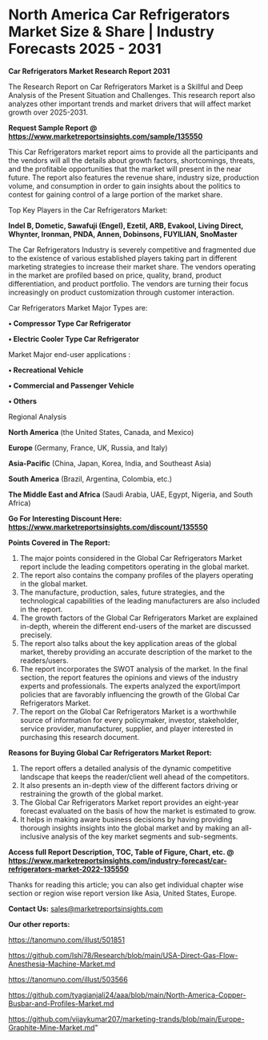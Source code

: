  # North America Car Refrigerators Market Size & Share | Industry Forecasts 2025 - 2031

<strong>Car Refrigerators Market Research Report 2031</strong>

The Research Report on Car Refrigerators Market is a Skillful and Deep Analysis of the Present Situation and Challenges. This research report also analyzes other important trends and market drivers that will affect market growth over 2025-2031.

<strong>Request Sample Report @ <a href=https://www.marketreportsinsights.com/sample/135550>https://www.marketreportsinsights.com/sample/135550</a></strong>

This Car Refrigerators market report aims to provide all the participants and the vendors will all the details about growth factors, shortcomings, threats, and the profitable opportunities that the market will present in the near future. The report also features the revenue share, industry size, production volume, and consumption in order to gain insights about the politics to contest for gaining control of a large portion of the market share.

Top Key Players in the Car Refrigerators Market:

<strong>Indel B, Dometic, Sawafuji (Engel), Ezetil, ARB, Evakool, Living Direct, Whynter, Ironman, PNDA, Annen, Dobinsons, FUYILIAN, SnoMaster</strong>

The Car Refrigerators Industry is severely competitive and fragmented due to the existence of various established players taking part in different marketing strategies to increase their market share. The vendors operating in the market are profiled based on price, quality, brand, product differentiation, and product portfolio. The vendors are turning their focus increasingly on product customization through customer interaction.

Car Refrigerators Market Major Types are:

<strong>• Compressor Type Car Refrigerator

• Electric Cooler Type Car Refrigerator</strong>

Market Major end-user applications :

<strong>• Recreational Vehicle

• Commercial and Passenger Vehicle

• Others</strong>

Regional Analysis

</u><strong><b>North America</b></strong> (the United States, Canada, and Mexico)

<strong><b>Europe </b></strong>(Germany, France, UK, Russia, and Italy)

<strong><b>Asia-Pacific</b></strong> (China, Japan, Korea, India, and Southeast Asia)

<strong><b>South America</b></strong> (Brazil, Argentina, Colombia, etc.)

<strong><b>The Middle East and Africa</b></strong> (Saudi Arabia, UAE, Egypt, Nigeria, and South Africa)

<strong>Go For Interesting Discount Here: <a href=https://www.marketreportsinsights.com/discount/135550>https://www.marketreportsinsights.com/discount/135550</a></strong>

<strong>Points Covered in The Report:</strong>
<ol>
  <li>The major points considered in the Global Car Refrigerators Market report include the leading competitors operating in the global market.</li>
  <li>The report also contains the company profiles of the players operating in the global market.</li>
  <li>The manufacture, production, sales, future strategies, and the technological capabilities of the leading manufacturers are also included in the report.</li>
  <li>The growth factors of the Global Car Refrigerators Market are explained in-depth, wherein the different end-users of the market are discussed precisely.</li>
  <li>The report also talks about the key application areas of the global market, thereby providing an accurate description of the market to the readers/users.</li>
  <li>The report incorporates the SWOT analysis of the market. In the final section, the report features the opinions and views of the industry experts and professionals. The experts analyzed the export/import policies that are favorably influencing the growth of the Global Car Refrigerators Market.</li>
  <li>The report on the Global Car Refrigerators Market is a worthwhile source of information for every policymaker, investor, stakeholder, service provider, manufacturer, supplier, and player interested in purchasing this research document.</li>
</ol>
<strong>Reasons for Buying Global Car Refrigerators Market Report:</strong>

<ol>
  <li>The report offers a detailed analysis of the dynamic competitive landscape that keeps the reader/client well ahead of the competitors.</li>
  <li>It also presents an in-depth view of the different factors driving or restraining the growth of the global market.</li>
  <li>The Global Car Refrigerators Market report provides an eight-year forecast evaluated on the basis of how the market is estimated to grow.</li>
  <li>It helps in making aware business decisions by having providing thorough insights insights into the global market and by making an all-inclusive analysis of the key market segments and sub-segments.</li>
</ol>
<strong>Access full Report Description, TOC, Table of Figure, Chart, etc. @ <a href=https://www.marketreportsinsights.com/industry-forecast/car-refrigerators-market-2022-135550>https://www.marketreportsinsights.com/industry-forecast/car-refrigerators-market-2022-135550</a></strong>


Thanks for reading this article; you can also get individual chapter wise section or region wise report version like Asia, United States, Europe.

<strong>Contact Us:</strong>
sales@marketreportsinsights.com

<strong>Our other reports:</strong>

<a href=https://tanomuno.com/illust/501851>https://tanomuno.com/illust/501851</a>

<a href=https://github.com/Ishi78/Research/blob/main/USA-Direct-Gas-Flow-Anesthesia-Machine-Market.md>https://github.com/Ishi78/Research/blob/main/USA-Direct-Gas-Flow-Anesthesia-Machine-Market.md</a>

<a href=https://tanomuno.com/illust/503566>https://tanomuno.com/illust/503566</a>

<a href=https://github.com/tyagianjali24/aaa/blob/main/North-America-Copper-Busbar-and-Profiles-Market.md>https://github.com/tyagianjali24/aaa/blob/main/North-America-Copper-Busbar-and-Profiles-Market.md</a>

<a href=https://github.com/vijaykumar207/marketing-trands/blob/main/Europe-Graphite-Mine-Market.md>https://github.com/vijaykumar207/marketing-trands/blob/main/Europe-Graphite-Mine-Market.md</a>"
